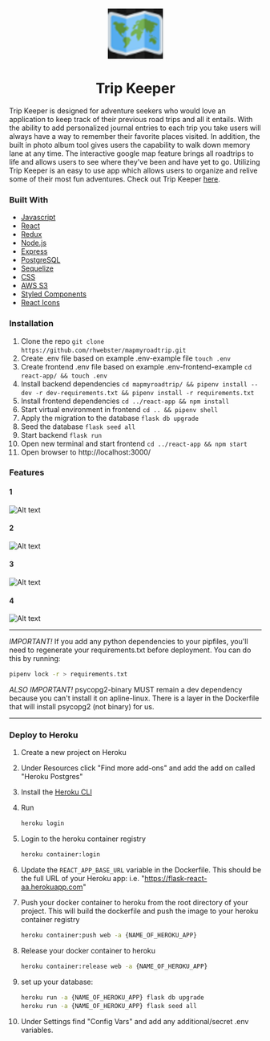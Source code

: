 <br />
<p align="center">
  <a href="https://map-my-road-trip.herokuapp.com/login">
    <img src="https://raw.githubusercontent.com/rhwebster/mapmyroadtrip/main/react-app/public/images/map.png"  alt="Logo" width="auto" height="100">
  </a>
  
<h1 align="center"> Trip Keeper </h1>

Trip Keeper is designed for adventure seekers who would love an application to keep track of their previous road trips and all it entails. With the ability to add personalized journal entries to each trip you take users will always have a way to remember their favorite places visited. In addition, the built in photo album tool gives users the capability to walk down memory lane at any time. The interactive google map feature brings all roadtrips to life and allows users to see where they've been and have yet to go. Utilizing Trip Keeper is an easy to use app which allows users to organize and relive some of their most fun adventures. Check out Trip Keeper [here](https://map-my-road-trip.herokuapp.com/login).

### Built With

* [Javascript](https://developer.mozilla.org/en-US/docs/Web/JavaScript)
* [React](https://reactjs.org/)
* [Redux](https://redux.js.org/)
* [Node.js](https://nodejs.org/en/)
* [Express](https://expressjs.com/)
* [PostgreSQL](https://www.postgresql.org/)
* [Sequelize](https://sequelize.org/)
* [CSS](https://developer.mozilla.org/en-US/docs/Web/CSS)
* [AWS S3](https://docs.aws.amazon.com/s3/index.html?nc2=h_ql_doc_s3)
* [Styled Components](https://styled-components.com/)
* [React Icons](https://react-icons.github.io/react-icons/)

### Installation

1. Clone the repo `git clone https://github.com/rhwebster/mapmyroadtrip.git`
2. Create .env file based on example .env-example file `touch .env`
3. Create frontend .env file based on example .env-frontend-example `cd react-app/ && touch .env`
4. Install backend dependencies `cd mapmyroadtrip/ && pipenv install --dev -r dev-requirements.txt && pipenv install -r requirements.txt`
5. Install frontend dependencies `cd ../react-app && npm install`
6. Start virtual environment in frontend `cd .. && pipenv shell`
7. Apply the migration to the database `flask db upgrade`
8. Seed the database `flask seed all`
9. Start backend `flask run`
10. Open new terminal and start frontend `cd ../react-app && npm start`
11. Open browser to http://localhost:3000/

### Features
#### 1
![Alt text]()

#### 2  
![Alt text](g)

#### 3
![Alt text]()

#### 4
![Alt text]()

***
*IMPORTANT!*
   If you add any python dependencies to your pipfiles, you'll need to regenerate your requirements.txt before deployment.
   You can do this by running:

   ```bash
   pipenv lock -r > requirements.txt
   ```

*ALSO IMPORTANT!*
   psycopg2-binary MUST remain a dev dependency because you can't install it on apline-linux.
   There is a layer in the Dockerfile that will install psycopg2 (not binary) for us.
***

### Deploy to Heroku

1. Create a new project on Heroku
2. Under Resources click "Find more add-ons" and add the add on called "Heroku Postgres"
3. Install the [Heroku CLI](https://devcenter.heroku.com/articles/heroku-command-line)
4. Run

   ```bash
   heroku login
   ```

5. Login to the heroku container registry

   ```bash
   heroku container:login
   ```

6. Update the `REACT_APP_BASE_URL` variable in the Dockerfile.
   This should be the full URL of your Heroku app: i.e. "https://flask-react-aa.herokuapp.com"
7. Push your docker container to heroku from the root directory of your project.
   This will build the dockerfile and push the image to your heroku container registry

   ```bash
   heroku container:push web -a {NAME_OF_HEROKU_APP}
   ```

8. Release your docker container to heroku

   ```bash
   heroku container:release web -a {NAME_OF_HEROKU_APP}
   ```

9. set up your database:

   ```bash
   heroku run -a {NAME_OF_HEROKU_APP} flask db upgrade
   heroku run -a {NAME_OF_HEROKU_APP} flask seed all
   ```

10. Under Settings find "Config Vars" and add any additional/secret .env variables.

